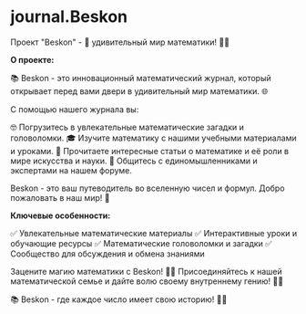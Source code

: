 # journal.Beskon

Проект "Beskon" - 🚀 удивительный мир математики! 🧮🌟

**О проекте:**

📚 Beskon - это инновационный математический журнал, который открывает перед вами двери в удивительный мир математики. 🌐

С помощью нашего журнала вы:

🤓 Погрузитесь в увлекательные математические загадки и головоломки.
🎓 Изучите математику с нашими учебными материалами и уроками.
📰 Прочитаете интересные статьи о математике и её роли в мире искусства и науки.
💬 Общитесь с единомышленниками и экспертами на нашем форуме.

Beskon - это ваш путеводитель во вселенную чисел и формул. Добро пожаловать в наш мир! 🌠

**Ключевые особенности:**

✅ Увлекательные математические материалы
✅ Интерактивные уроки и обучающие ресурсы
✅ Математические головоломки и загадки
✅ Сообщество для обсуждения и обмена знаниями

Зацените магию математики с Beskon! 🤩🔢
Присоединяйтесь к нашей математической семье и дайте волю своему внутреннему гению! 🧠💡

📚 Beskon - где каждое число имеет свою историю! 📖💫
